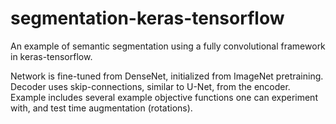# segmentation-keras-tensorflow
An example of semantic segmentation using a fully convolutional framework in keras-tensorflow. 

Network is fine-tuned from DenseNet, initialized from ImageNet pretraining. Decoder uses skip-connections, similar to U-Net, from the encoder. Example includes several example objective functions one can experiment with, and test time augmentation (rotations). 
